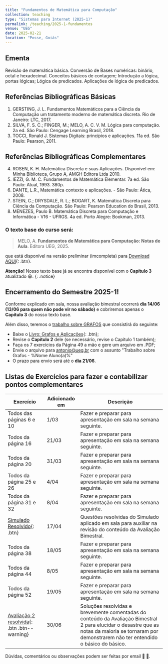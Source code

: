 ```yaml
---
title: "Fundamentos de Matemática para Computação"
collection: teaching
type: "Sistemas para Internet (2025-1)"
permalink: /teaching/2025-1-fundamentos
venue: "UEG"
date: 2025-02-21
location: "Posse, Goiás"
---
```


## Ementa 
Revisão de matemática básica. Conversão de Bases numéricas: binário, octal e hexadecimal. Conceitos básicos de contagem; Introdução a lógica, portas
lógicas; Lógica de predicados. Aplicações de lógica de predicados. 

## Referências Bibliográficas Básicas

1. GERSTING, J. L. Fundamentos Matemáticos para a Ciência da Computação um tratamento moderno de matemática discreta. Rio de Janeiro: LTC, 2017.
2. SILVA, F. S. C.; FINGER, M.; MELO, A. C. V. M. Lógica para computação. 2a ed. São Paulo: Cengage Learning Brasil, 2018.
3. TOCCI, Ronald J. Sistemas Digitais: princípios e aplicações. 11a ed. São Paulo: Pearson, 2011.

## Referências Bibliográficas Complementares

4. ROSEN, K. H. Matemática Discreta e suas Aplicações. Disponível em: Minha Biblioteca, Grupo A, AMGH Editora Ltda 2010.
5. IEZZI, G. M. C. Fundamentos de Matemática Elementar. 7a ed. São Paulo: Atual, 1993. 380p.
6. DANTE, L.R., Matemática contexto e aplicações. - São Paulo: Ática, 2008.
7. STEIN, C.; DRYSDALE, R. L.; BOGART, K. Matemática Discreta para Ciência da Computação. São Paulo: Pearson Education do Brasil, 2013.
8. MENEZES, Paulo B. Matemática Discreta para Computação e Informática - V16 - UFRGS. 4a ed. Porto Alegre: Bookman, 2013.


### O texto base do curso será:
 
   > MELO, A. ​**Fundamentos de Matemática para Computação: Notas de Aula**.​ Editora UEG, 2025. 

 que está disponível na versão preliminar (imcompleta) para [Download AQUI](https://antmelo.github.io/files/capF-0.3.pdf){: .btn}.

 **Atenção!** Nosso texto base já se encontra disponível com o **Capítulo 3** atualizado &#128512;.
{: .notice}

## Encerramento do Semestre 2025-1!

Conforme explicado em sala, nossa avaliação bimestral ocorrerá **dia 14/06 (13/06 para quem não pode vir no sábado)** e cobriremos apenas o **Capítulo 3** do nosso texto base. 

Além disso, teremos o <u>trabalho sobre GRAFOS</u> que consistirá do seguinte:

+ Baixe o [Livro: Grafos e Aplicações](https://antmelo.github.io/files/Grafos.pdf){: .btn};
+ Revise o **Capítulo 2** dele (se necessário, revise o Capítulo 1 também);
+ Faça os 7 exercícios da Página 49 a mão e gere um arquivo em .PDF;
+ Envie o arquivo para <u>antonio@ueg.br</u> com o assunto "Trabalho sobre Grafos - %Nome Aluno(a)%"
+ O prazo para envio será até o **dia 21/06**. 

## Listas de Exercícios para fazer e contabilizar pontos complementares

| Exercício           | Adicionado em   |              Descrição                                                |
| --------         | ------ | ------------------------------------------------------------ |
| Todos das páginas 6 e 10 | 1/03   | Fazer e preparar para apresentação em sala na semana seguinte.   |
| Todos da página 16  | 21/03   | Fazer e preparar para apresentação em sala na semana seguinte.   |
| Todos da página 20  | 31/03   | Fazer e preparar para apresentação em sala na semana seguinte.   |
| Todos da página 25 e 26  | 4/04   | Fazer e preparar para apresentação em sala na semana seguinte.   |
| Todos da página 31 e 32  | 8/04   | Fazer e preparar para apresentação em sala na semana seguinte.   |
|  [Simulado Resolvido](https://antmelo.github.io/files/FundQM1.pdf){: .btn}  | 17/04   | Questões resolvidas do Simulado aplicado em sala para auxiliar na revisão do conteúdo da Avaliação Bimestral.   |
| Todos da página 38 | 18/05   | Fazer e preparar para apresentação em sala na semana seguinte.   |
| Todos da página 44 | 8/05   | Fazer e preparar para apresentação em sala na semana seguinte.   |
| Todos da página 52  | 19/05   | Fazer e preparar para apresentação em sala na semana seguinte.   |
|  [Avaliação 2 resolvida](https://antmelo.github.io/files/ZZ-PFund2P2-25.pdf){: .btn .btn--warning}  | 30/06   | Soluções resolvidas e brevemente comentadas do conteúdo da Avaliação Bimestral 2 para elucidar o desastre que as notas da maioria se tornaram por demonstrarem não ter entendido o básico do básico.   |



   
   Dúvidas, comentários ou observações podem ser feitas por email &#129488; &#129303;.

